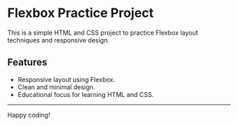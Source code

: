 # Flexbox Practice Project

This is a simple HTML and CSS project to practice Flexbox layout techniques and responsive design.

## Features
- Responsive layout using Flexbox.
- Clean and minimal design.
- Educational focus for learning HTML and CSS.

---
Happy coding!